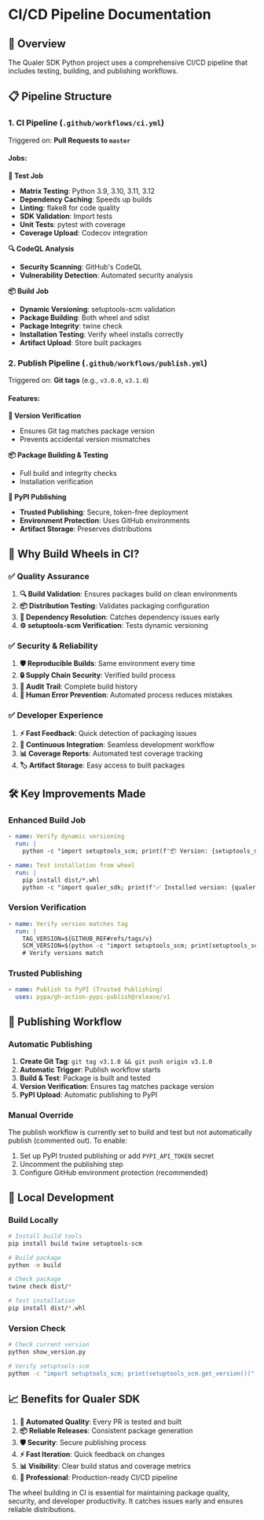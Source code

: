 # CI/CD Pipeline Documentation

## 🚀 Overview

The Qualer SDK Python project uses a comprehensive CI/CD pipeline that includes testing, building, and publishing workflows.

## 📋 Pipeline Structure

### 1. **CI Pipeline** (`.github/workflows/ci.yml`)

Triggered on: **Pull Requests to `master`**

#### Jobs:

**🧪 Test Job**
- **Matrix Testing**: Python 3.9, 3.10, 3.11, 3.12
- **Dependency Caching**: Speeds up builds
- **Linting**: flake8 for code quality
- **SDK Validation**: Import tests
- **Unit Tests**: pytest with coverage
- **Coverage Upload**: Codecov integration

**🔍 CodeQL Analysis**
- **Security Scanning**: GitHub's CodeQL
- **Vulnerability Detection**: Automated security analysis

**📦 Build Job**
- **Dynamic Versioning**: setuptools-scm validation
- **Package Building**: Both wheel and sdist
- **Package Integrity**: twine check
- **Installation Testing**: Verify wheel installs correctly
- **Artifact Upload**: Store built packages

### 2. **Publish Pipeline** (`.github/workflows/publish.yml`)

Triggered on: **Git tags** (e.g., `v3.0.0`, `v3.1.0`)

#### Features:

**🔖 Version Verification**
- Ensures Git tag matches package version
- Prevents accidental version mismatches

**📦 Package Building & Testing**
- Full build and integrity checks
- Installation verification

**🚀 PyPI Publishing**
- **Trusted Publishing**: Secure, token-free deployment
- **Environment Protection**: Uses GitHub environments
- **Artifact Storage**: Preserves distributions

## 🎯 Why Build Wheels in CI?

### ✅ **Quality Assurance**

1. **🔍 Build Validation**: Ensures packages build on clean environments
2. **📦 Distribution Testing**: Validates packaging configuration
3. **🔧 Dependency Resolution**: Catches dependency issues early
4. **⚙️ setuptools-scm Verification**: Tests dynamic versioning

### ✅ **Security & Reliability**

1. **🛡️ Reproducible Builds**: Same environment every time
2. **🔒 Supply Chain Security**: Verified build process
3. **📝 Audit Trail**: Complete build history
4. **🚫 Human Error Prevention**: Automated process reduces mistakes

### ✅ **Developer Experience**

1. **⚡ Fast Feedback**: Quick detection of packaging issues
2. **🔄 Continuous Integration**: Seamless development workflow
3. **📊 Coverage Reports**: Automated test coverage tracking
4. **🏷️ Artifact Storage**: Easy access to built packages

## 🛠️ Key Improvements Made

### **Enhanced Build Job**

```yaml
- name: Verify dynamic versioning
  run: |
    python -c "import setuptools_scm; print(f'📦 Version: {setuptools_scm.get_version()}')"

- name: Test installation from wheel
  run: |
    pip install dist/*.whl
    python -c "import qualer_sdk; print(f'✅ Installed version: {qualer_sdk.__version__}')"
```

### **Version Verification**

```yaml
- name: Verify version matches tag
  run: |
    TAG_VERSION=${GITHUB_REF#refs/tags/v}
    SCM_VERSION=$(python -c "import setuptools_scm; print(setuptools_scm.get_version())")
    # Verify versions match
```

### **Trusted Publishing**

```yaml
- name: Publish to PyPI (Trusted Publishing)
  uses: pypa/gh-action-pypi-publish@release/v1
```

## 🚀 Publishing Workflow

### **Automatic Publishing**

1. **Create Git Tag**: `git tag v3.1.0 && git push origin v3.1.0`
2. **Automatic Trigger**: Publish workflow starts
3. **Build & Test**: Package is built and tested
4. **Version Verification**: Ensures tag matches package version
5. **PyPI Upload**: Automatic publishing to PyPI

### **Manual Override**

The publish workflow is currently set to build and test but not automatically publish (commented out). To enable:

1. Set up PyPI trusted publishing or add `PYPI_API_TOKEN` secret
2. Uncomment the publishing step
3. Configure GitHub environment protection (recommended)

## 🔧 Local Development

### **Build Locally**
```bash
# Install build tools
pip install build twine setuptools-scm

# Build package
python -m build

# Check package
twine check dist/*

# Test installation
pip install dist/*.whl
```

### **Version Check**
```bash
# Check current version
python show_version.py

# Verify setuptools-scm
python -c "import setuptools_scm; print(setuptools_scm.get_version())"
```

## 📈 Benefits for Qualer SDK

1. **🔄 Automated Quality**: Every PR is tested and built
2. **📦 Reliable Releases**: Consistent package generation
3. **🛡️ Security**: Secure publishing process
4. **⚡ Fast Iteration**: Quick feedback on changes
5. **📊 Visibility**: Clear build status and coverage metrics
6. **🎯 Professional**: Production-ready CI/CD pipeline

The wheel building in CI is essential for maintaining package quality, security, and developer productivity. It catches issues early and ensures reliable distributions.
